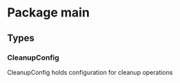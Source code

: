 # Package main

## Types

### CleanupConfig

CleanupConfig holds configuration for cleanup operations


